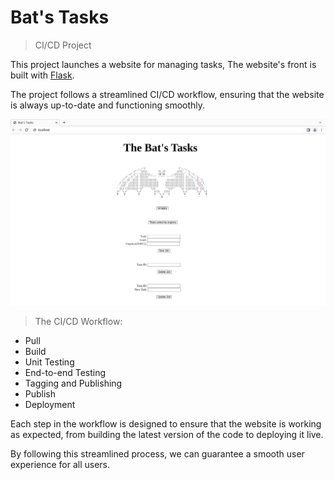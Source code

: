 Bat's Tasks
===

> CI/CD Project

This project launches a website for managing tasks, The website's front is built with [Flask](http://flask.pocoo.org/).

The project follows a streamlined CI/CD workflow, ensuring that the website is always up-to-date and functioning smoothly.


![Alt text](web-image.png)


> The CI/CD Workflow:
- Pull
- Build
- Unit Testing
- End-to-end Testing
- Tagging and Publishing
- Publish
- Deployment


Each step in the workflow is designed to ensure that the website is working as expected, from building the latest version of the code to deploying it live.

By following this streamlined process, we can guarantee a smooth user experience for all users.
